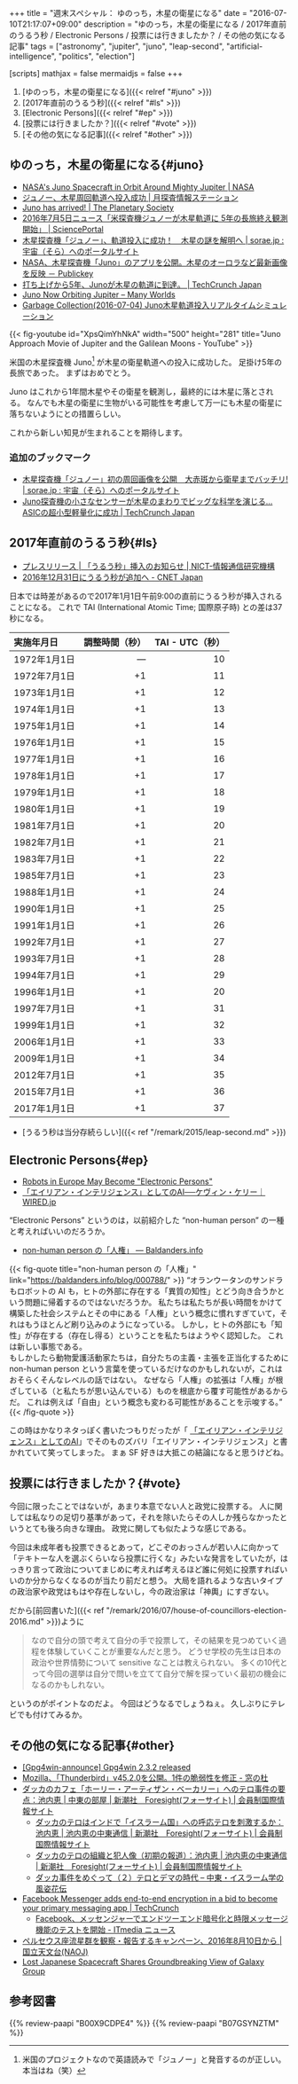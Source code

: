 +++
title = "週末スペシャル： ゆのっち，木星の衛星になる"
date = "2016-07-10T21:17:07+09:00"
description = "ゆのっち，木星の衛星になる / 2017年直前のうるう秒 / Electronic Persons / 投票には行きましたか？ / その他の気になる記事"
tags = ["astronomy", "jupiter", "juno", "leap-second", "artificial-intelligence", "politics", "election"]

[scripts]
  mathjax = false
  mermaidjs = false
+++

1. [ゆのっち，木星の衛星になる]({{< relref "#juno" >}})
1. [2017年直前のうるう秒]({{< relref "#ls" >}})
1. [Electronic Persons]({{< relref "#ep" >}})
1. [投票には行きましたか？]({{< relref "#vote" >}})
1. [その他の気になる記事]({{< relref "#other" >}})

## ゆのっち，木星の衛星になる{#juno}

- [NASA's Juno Spacecraft in Orbit Around Mighty Jupiter | NASA](https://www.nasa.gov/press-release/nasas-juno-spacecraft-in-orbit-around-mighty-jupiter)
- [ジュノー、木星周回軌道へ投入成功 | 月探査情報ステーション](http://moonstation.jp/blog/planetaryexp/juno/successful-jupiter-orbit-entry-of-juno)
- [Juno has arrived! | The Planetary Society](http://www.planetary.org/blogs/emily-lakdawalla/2016/07042245-juno-has-arrived.html)
- [2016年7月5日ニュース「米探査機ジュノーが木星軌道に 5年の長旅終え観測開始」 | SciencePortal](http://scienceportal.jst.go.jp/news/newsflash_review/newsflash/2016/07/20160705_01.html)
- [木星探査機「ジュノー」、軌道投入に成功！　木星の謎を解明へ | sorae.jp : 宇宙（そら）へのポータルサイト](http://sorae.jp/030201/2016_07_05_juno.html)
- [NASA、木星探査機「Juno」のアプリを公開。木星のオーロラなど最新画像を反映 － Publickey](http://www.publickey1.jp/blog/16/nasajuno.html)
- [打ち上げから5年、Junoが木星の軌道に到達。 | TechCrunch Japan](https://techcrunch.com/2016/07/04/after-five-years-juno-arrives-in-orbit-around-jupiter/)
- [Juno Now Orbiting Jupiter – Many Worlds](http://www.manyworlds.space/index.php/2016/07/05/juno-now-orbiting-jupiter/)
- [Garbage Collection(2016-07-04) Juno木星軌道投入リアルタイムシミュレーション](http://www.lizard-tail.com/isana/diary/?date=20160704)

{{< fig-youtube id="XpsQimYhNkA" width="500" height="281" title="Juno Approach Movie of Jupiter and the Galilean Moons - YouTube" >}}

米国の木星探査機 Juno[^j] が木星の衛星軌道への投入に成功した。
足掛け5年の長旅であった。
まずはおめでとう。

[^j]: 米国のプロジェクトなので英語読みで「ジュノー」と発音するのが正しい。本当はね（笑）

Juno はこれから1年間木星やその衛星を観測し，最終的には木星に落とされる。
なんでも木星の衛星に生物がいる可能性を考慮して万一にも木星の衛星に落ちないようにとの措置らしい。

これから新しい知見が生まれることを期待します。

### 追加のブックマーク

- [木星探査機「ジュノー」初の周回画像を公開　大赤斑から衛星までバッチリ! | sorae.jp : 宇宙（そら）へのポータルサイト](http://sorae.jp/030201/2016_07_13_juno.html)
- [Juno探査機の小さなセンサーが木星のまわりでビッグな科学を演じる…ASICの超小型軽量化に成功 | TechCrunch Japan](https://techcrunch.com/2016/07/12/juno-probes-tiny-sensors-to-perform-big-science-around-jupiter/)

## 2017年直前のうるう秒{#ls}

- [プレスリリース | 「うるう秒」挿入のお知らせ | NICT-情報通信研究機構](http://www.nict.go.jp/press/2016/07/08-1.html)
- [2016年12月31日にうるう秒が追加へ - CNET Japan](http://japan.cnet.com/news/business/35085582/)

日本では時差があるので2017年1月1日午前9:00の直前にうるう秒が挿入されることになる。
これで TAI (International Atomic Time; 国際原子時) との差は37秒になる。

| 実施年月日     | 調整時間（秒） |  TAI - UTC（秒）  |
|:---------------|---------------:|------------------:|
| 1972年1月1日   |             ― |                10 |
| 1972年7月1日   |             +1 |                11 |
| 1973年1月1日   |             +1 |                12 |
| 1974年1月1日   |             +1 |                13 |
| 1975年1月1日   |             +1 |                14 |
| 1976年1月1日   |             +1 |                15 |
| 1977年1月1日   |             +1 |                16 |
| 1978年1月1日   |             +1 |                17 |
| 1979年1月1日   |             +1 |                18 |
| 1980年1月1日   |             +1 |                19 |
| 1981年7月1日   |             +1 |                20 |
| 1982年7月1日   |             +1 |                21 |
| 1983年7月1日   |             +1 |                22 |
| 1985年7月1日   |             +1 |                23 |
| 1988年1月1日   |             +1 |                24 |
| 1990年1月1日   |             +1 |                25 |
| 1991年1月1日   |             +1 |                26 |
| 1992年7月1日   |             +1 |                27 |
| 1993年7月1日   |             +1 |                28 |
| 1994年7月1日   |             +1 |                29 |
| 1996年1月1日   |             +1 |                20 |
| 1997年7月1日   |             +1 |                31 |
| 1999年1月1日   |             +1 |                32 |
| 2006年1月1日   |             +1 |                33 |
| 2009年1月1日   |             +1 |                34 |
| 2012年7月1日   |             +1 |                35 |
| 2015年7月1日   |             +1 |                36 |
| 2017年1月1日   |             +1 |                37 |

- [うるう秒は当分存続らしい]({{< ref "/remark/2015/leap-second.md" >}})

## Electronic Persons{#ep}

- [Robots in Europe May Become "Electronic Persons"](http://futurism.com/robots-in-europe-may-become-electronic-persons/)
- [「エイリアン・インテリジェンス」としてのAI──ケヴィン・ケリー｜WIRED.jp](http://wired.jp/2016/07/06/kk-column-1/)

“Electronic Persons” というのは，以前紹介した “non-human person” の一種と考えればいいのだろうか。

- [non-human person の「人権」 — Baldanders.info](https://baldanders.info/blog/000788/)

{{< fig-quote title="non-human person の「人権」" link="https://baldanders.info/blog/000788/" >}}
<q>オランウータンのサンドラもロボットの AI も，ヒトの外部に存在する「異質の知性」とどう向き合うかという問題に帰着するのではないだろうか。 私たちは私たちが長い時間をかけて構築した社会システムとその中にある「人権」という概念に慣れすぎていて，それはもうほとんど刷り込みのようになっている。 しかし，ヒトの外部にも「知性」が存在する（存在し得る）ということを私たちはようやく認知した。 これは新しい事態である。
<br>もしかしたら動物愛護活動家たちは，自分たちの主義・主張を正当化するために non-human person という言葉を使っているだけなのかもしれないが，これはおそらくそんなレベルの話ではない。 なぜなら「人権」の拡張は「人権」が根ざしている（と私たちが思い込んでいる）ものを根底から覆す可能性があるからだ。 これは例えば「自由」という概念も変わる可能性があることを示唆する。</q>
{{< /fig-quote >}}

この時はかなりネタっぽく書いたつもりだったが「 [「エイリアン・インテリジェンス」としてのAI](http://wired.jp/2016/07/06/kk-column-1/)」でそのものズバリ「エイリアン・インテリジェンス」と書かれていて笑ってしまった。
まぁ SF 好きは大抵この結論になると思うけどね。

## 投票には行きましたか？{#vote}

今回に限ったことではないが，あまり本意でない人と政党に投票する。
人に関しては私なりの足切り基準があって，それを除いたらその人しか残らなかったというとても後ろ向きな理由。
政党に関しても似たような感じである。

今回は未成年者も投票できるとあって，どこぞのおっさんが若い人に向かって「テキトーな人を選ぶくらいなら投票に行くな」みたいな発言をしていたが，はっきり言って政治についてまじめに考えれば考えるほど誰に何処に投票すればいいのか分からなくなるのが当たり前だと想う。
大局を語れるような古いタイプの政治家や政党はもはや存在しないし，今の政治家は「神輿」にすぎない。

だから[前回書いた]({{< ref "/remark/2016/07/house-of-councillors-election-2016.md" >}})ように

> なので自分の頭で考えて自分の手で投票して，その結果を見つめていく過程を体験していくことが重要なんだと思う。 どうせ学校の先生は日本の政治や世界情勢について sensitive なことは教えられない。 多くの10代とって今回の選挙は自分で問いを立てて自分で解を探っていく最初の機会になるのかもしれない。

というのがポイントなのだよ。
今回はどうなるでしょうねぇ。
久しぶりにテレビでも付けてみるか。

## その他の気になる記事{#other}

- [[Gpg4win-announce] Gpg4win 2.3.2 released](http://lists.wald.intevation.org/pipermail/gpg4win-announce/2016-July/000069.html)
- [Mozilla、「Thunderbird」v45.2.0を公開。1件の脆弱性を修正 - 窓の杜](http://forest.watch.impress.co.jp/docs/news/1008453.html)
- [ダッカのカフェ「ホーリー・アーティザン・ベーカリー」へのテロ事件の要点：池内恵 | 中東の部屋 | 新潮社　Foresight(フォーサイト) | 会員制国際情報サイト](http://www.fsight.jp/articles/-/41333)
    - [ダッカのテロはインドで「イスラーム国」への呼応テロを刺激するか：池内恵 | 池内恵の中東通信 | 新潮社　Foresight(フォーサイト) | 会員制国際情報サイト](http://www.fsight.jp/articles/-/41334)
    - [ダッカのテロの組織と犯人像（初期の報道）：池内恵 | 池内恵の中東通信 | 新潮社　Foresight(フォーサイト) | 会員制国際情報サイト](http://www.fsight.jp/articles/-/41336)
    - [ダッカ事件をめぐって（２）テロとデマの時代 – 中東・イスラーム学の風姿花伝](http://ikeuchisatoshi.com/%e3%83%80%e3%83%83%e3%82%ab%e4%ba%8b%e4%bb%b6%e3%82%92%e3%82%81%e3%81%90%e3%81%a3%e3%81%a6%ef%bc%88%ef%bc%92%ef%bc%89%e3%83%86%e3%83%ad%e3%81%a8%e3%83%87%e3%83%9e%e3%81%ae%e6%99%82%e4%bb%a3/)
- [Facebook Messenger adds end-to-end encryption in a bid to become your primary messaging app | TechCrunch](https://techcrunch.com/2016/07/08/messenger-adds-end-to-end-encryption/)
    - [Facebook、メッセンジャーでエンドツーエンド暗号化と時限メッセージ機能のテストを開始 - ITmedia ニュース](http://www.itmedia.co.jp/news/articles/1607/09/news025.html)
- [ペルセウス座流星群を観察・報告するキャンペーン、2016年8月10日から | 国立天文台(NAOJ)](http://www.nao.ac.jp/news/topics/2016/20160708-perseids.html)
- [Lost Japanese Spacecraft Shares Groundbreaking View of Galaxy Group](http://www.space.com/33358-hitomi-spacecraft-observes-galaxy-stirring.html)

## 参考図書

{{% review-paapi "B00X9CDPE4" %}} <!-- ひだまりスケッチ -->
{{% review-paapi "B07GSYNZTM" %}} <!-- 乙女アトラス -->
